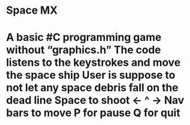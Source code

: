 <h1>

Space MX 

<h1> 
<p>
A basic #C programming game without “graphics.h” 
The code listens to the keystrokes and move the space ship 
User is suppose to not let any space debris fall on the dead line 
Space to shoot 
<- ^ -> Nav bars to move 
P for pause 
Q for quit 
</p>
